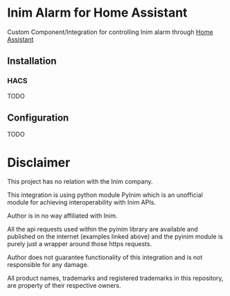 # Inim Alarm for Home Assistant

Custom Component/Integration for controlling Inim alarm through [Home Assistant](https://www.home-assistant.io/)

## Installation

### HACS

TODO

## Configuration

TODO

# Disclaimer

This project has no relation with the Inim company.

This integration is using python module PyInim which is an unofficial module for achieving interoperability with Inim APIs.

Author is in no way affiliated with Inim.

All the api requests used within the pyinim library are available and published on the internet (examples linked above) and the pyinim module is purely just a wrapper around those https requests.

Author does not guarantee functionality of this integration and is not responsible for any damage.

All product names, trademarks and registered trademarks in this repository, are property of their respective owners.